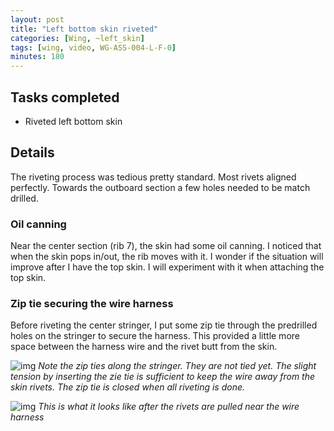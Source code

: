 ```yaml
---
layout: post
title: "Left bottom skin riveted"
categories: [Wing, ~left_skin]
tags: [wing, video, WG-ASS-004-L-F-0]
minutes: 180
---
```


## Tasks completed

- Riveted left bottom skin

## Details

The riveting process was tedious pretty standard. Most rivets aligned perfectly. Towards the outboard section a few holes needed to be match drilled.

### Oil canning

Near the center section (rib 7), the skin had some oil canning. I noticed that when the skin pops in/out, the rib moves with it. I wonder if the situation will improve after I have the top skin. I will experiment with it when attaching the top skin.

### Zip tie securing the wire harness

Before riveting the center stringer, I put some zip tie through the predrilled holes on the stringer to secure the harness. This provided a little more space between the harness wire and the rivet butt from the skin.

![img](https://lh3.googleusercontent.com/pw/AP1GczOBD3FhthcNCBWhwsEFrqP0WU5WTmQY0rOpB1L2FlvnjgfNB0FCwNkRX_rSJSnlgogakJyQleEs-rPdsbRhkoyhXZCyH9uxjeX9CtcScyaYIOF1u0ZOPTPS4gL5UZYnnNTJ4ANFJ3HfdhIaUabDCIkpkA=w2320-h3092-s-no-gm?authuser=0)
_Note the zip ties along the stringer. They are not tied yet. The slight tension by inserting the zie tie is sufficient to keep the wire away from the skin rivets. The zip tie is closed when all riveting is done._

![img](https://lh3.googleusercontent.com/pw/AP1GczMyMOup4we4zXqH7BxB4ZzeuX9QOOwWTYzaOL_sNbR9ii4hMAtHyjJ4SbhV1NQXxbJ4fMkfNF2YAqKy7Sw5Ut3gKIw3igk1puGSZwLm5XPulqYx7oCBLYYtOWfB1TNx9N_DnIpMoVrUA-qJWYRvwc58dg=w4000-h3000-s-no-gm?authuser=0)
_This is what it looks like after the rivets are pulled near the wire harness_
